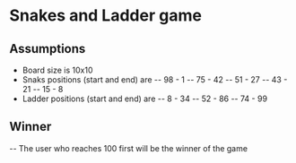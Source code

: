 # Snakes and Ladder game
## Assumptions
- Board size is 10x10
- Snaks positions (start and end) are
-- 98 - 1
-- 75 - 42
-- 51 - 27
-- 43 - 21
-- 15 - 8
- Ladder positions (start and end) are
-- 8 - 34
-- 52 - 86
-- 74 - 99

## Winner
-- The user who reaches 100 first will be the winner of the game


